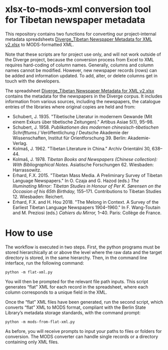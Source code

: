 # xlsx-to-mods-xml conversion tool for Tibetan newspaper metadata 
This repository contains two functions for converting our project-internal metadata spreadsheets [Diverge_Tibetan Newspaper Metadata for XML v2.xlsx](https://github.com/Divergent-Discourses/xml-processing/blob/91c1011ad867a31e79be4a91fbfab6fac2a32ed2/Diverge_Newspaper%20Metadata%20for%20XML%20v2.xlsx) to MODS-formatted XML. 

Note that these scripts are for project use only, and will not work outside of the Diverge project, because the conversion process from Excel to XML requires hard-coding of column names. Generally, columns and column names cannot be modified. However, new newspaper records (rows) can be added and information updated. To add, alter, or delete columns get in touch with the developers.

The spreadsheet [Diverge_Tibetan Newspaper Metadata for XML v2.xlsx](https://github.com/Divergent-Discourses/xml-processing/blob/91c1011ad867a31e79be4a91fbfab6fac2a32ed2/Diverge_Newspaper%20Metadata%20for%20XML%20v2.xlsx) contains the metadata for the newspapers in the Diverge corpus. It includes information from various sources, including the newspapers, the catalogue entries of the libraries where original copies are held and from:
- Schubert, J. 1935. "Tibetische Literatur in modernem Gewande (Mit einem Exkurs über tibetische Zeitungen)." Artibus Asiae 5(1), 95–98.
- Schubert, J. 1958. *Publikationen des modernen chinesisch-tibetischen Schrifttums.*/ Veröffentlichung / Deutsche Akademie der Wissenschaften, Institut für Orientforschung 39. Berlin: Akademie-Verlag.
- Kolmaš, J. 1962. "Tibetan Literature in China." Archív Orientální 30, 638–44.
- Kolmaš, J. 1978. *Tibetan Books and Newspapers (Chinese collection): With Bibliographical Notes.* Asiatische Forschungen 62. Wiesbaden: Harrassowitz.
- Erhard, F.X. 2015. "Tibetan Mass Media. A Preliminary Survey of Tibetan Language Newspapers." In O. Czaja and G. Hazod (eds.) *The Illuminating Mirror: Tibetan Studies in Honour of Per K. Sørensen on the Occasion of his 65th Birthday,* 155–171. Contributions to Tibetan Studies 12. Wiesbaden: Reichert.
- Erhard, F.X. and H. Hou 2018. "The Melong in Context. A Survey of the Earliest Tibetan Language Newspapers 1904–1960." In F. Wang-Toutain and M. Preziosi (eds.) *Cahiers du Mirror,* 1–40. Paris: Collège de France.

# How to use
The workflow is executed in two steps. First, the python programs must be stored hierarchically at or above the level where the raw data and the target directory is stored, in the same hierarchy. Then, in the command line interface, run the following command:

``` python -m flat-xml.py ```

You will then be prompted for the relevant file path inputs. This script generates “flat” XML for each record in the spreadsheet, where each column corresponds to a unique field in the XML.

Once the “flat” XML files have been generated, run the second script, which converts “flat” XML to MODS format, compliant with the Berlin State Library’s metadata storage standards, with the command prompt:

``` python -m mods-from-flat-xml.py ```

As before, you will receive prompts to input your paths to files or folders for conversion. The MODS converter can handle single records or a directory containing only XML files. 

